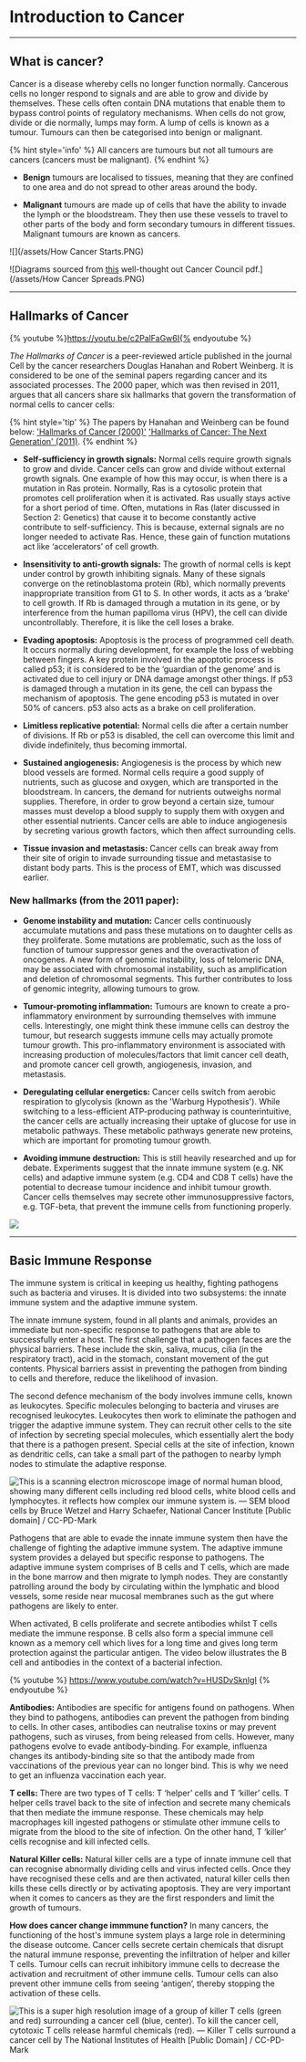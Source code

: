 # Introduction to Cancer

---

## What is cancer?

Cancer is a disease whereby cells no longer function normally. Cancerous cells no longer respond to signals and are able to grow and divide by themselves. These cells often contain DNA mutations that enable them to bypass control points of regulatory mechanisms. When cells do not grow, divide or die normally, lumps may form. A lump of cells is known as a tumour. Tumours can then be categorised into benign or malignant.

{% hint style='info' %}
All cancers are tumours but not all tumours are cancers (cancers must be malignant).
{% endhint %}

* **Benign** tumours are localised to tissues, meaning that they are confined to one area and do not spread to other areas around the body.

* **Malignant** tumours are made up of cells that have the ability to invade the lymph or the bloodstream. They then use these vessels to travel to other parts of the body and form secondary tumours in different tissues. Malignant tumours are known as cancers.


![](/assets/How Cancer Starts.PNG)

![Diagrams sourced from <a href="http://www.cancercouncil.com.au/wp-content/uploads/2014/09/Breast-Booklet_-NSW-lversion.pdf">this</a> well-thought out Cancer Council pdf.](/assets/How Cancer Spreads.PNG)

---

## Hallmarks of Cancer

{% youtube %}https://youtu.be/c2PalFaGw6I{% endyoutube %}
    
_The Hallmarks of Cancer_ is a peer-reviewed article published in the journal Cell by the cancer researchers Douglas Hanahan and Robert Weinberg. It is considered to be one of the seminal papers regarding cancer and its associated processes. The 2000 paper, which was then revised in 2011, argues that all cancers share six hallmarks that govern the transformation of normal cells to cancer cells:

{% hint style='tip' %}
The papers by Hanahan and Weinberg can be found below:
<a href="http://www.sciencedirect.com/science/article/pii/S0092867400816839">'Hallmarks of Cancer (2000)'</a>
<a href="https://secure.jbs.elsevierhealth.com/action/getSharedSiteSession?redirect=http%3A%2F%2Fwww.cell.com%2Fabstract%2FS0092-8674%2811%2900127-9&rc=0&code=cell-site">'Hallmarks of Cancer: The Next Generation' (2011)</a>.
{% endhint %}

* **Self-sufficiency in growth signals:** Normal cells require growth signals to grow and divide. Cancer cells can grow and divide without external growth signals. One example of how this may occur, is when there is a mutation in Ras protein. Normally, Ras is a cytosolic protein that promotes cell proliferation when it is activated. Ras usually stays active for a short period of time. Often, mutations in Ras (later discussed in Section 2: Genetics) that cause it to become constantly active contribute to self-sufficiency. This is because, external signals are no longer needed to activate Ras. Hence, these gain of function mutations act like ‘accelerators’ of cell growth.

* **Insensitivity to anti-growth signals:** The growth of normal cells is kept under control by growth inhibiting signals. Many of these signals converge on the retinoblastoma protein (Rb), which normally prevents inappropriate transition from G1 to S. In other words, it acts as a ‘brake’ to cell growth. If Rb is damaged through a mutation in its gene, or by interference from the human papilloma virus (HPV), the cell can divide uncontrollably. Therefore, it is like the cell loses a brake.

* **Evading apoptosis:** Apoptosis is the process of programmed cell death. It occurs normally during development, for example the loss of webbing between fingers. A key protein involved in the apoptotic process is called p53; it is considered to be the ‘guardian of the genome’ and is activated due to cell injury or DNA damage amongst other things. If p53 is damaged through a mutation in its gene, the cell can bypass the mechanism of apoptosis. The gene encoding p53 is mutated in over 50% of cancers. p53 also acts as a brake on cell proliferation.

* **Limitless replicative potential:** Normal cells die after a certain number of divisions. If Rb or p53 is disabled, the cell can overcome this limit and divide indefinitely, thus becoming immortal.

* **Sustained angiogenesis:** Angiogenesis is the process by which new blood vessels are formed. Normal cells require a good supply of nutrients, such as glucose and oxygen, which are transported in the bloodstream. In cancers, the demand for nutrients outweighs normal supplies. Therefore, in order to grow beyond a certain size, tumour masses must develop a blood supply to supply them with oxygen and other essential nutrients. Cancer cells are able to induce angiogenesis by secreting various growth factors, which then affect surrounding cells.

* **Tissue invasion and metastasis:** Cancer cells can break away from their site of origin to invade surrounding tissue and metastasise to distant body parts. This is the process of EMT, which was discussed earlier.


### New hallmarks (from the 2011 paper):

* **Genome instability and mutation:** Cancer cells continuously accumulate mutations and pass these mutations on to daughter cells as they proliferate. Some mutations are problematic, such as the loss of function of tumour suppressor genes and the overactivation of oncogenes. A new form of genomic instability, loss of telomeric DNA, may be associated with chromosomal instability, such as amplification and deletion of chromosomal segments. This further contributes to loss of genomic integrity, allowing tumours to grow.

* **Tumour-promoting inflammation:** Tumours are known to create a pro-inflammatory environment by surrounding themselves with immune cells. Interestingly, one might think these immune cells can destroy the tumour, but research suggests immune cells may actually promote tumour growth. This pro-inflammatory environment is associated with increasing production of molecules/factors that limit cancer cell death, and promote cancer cell growth, angiogenesis, invasion, and metastasis.

* **Deregulating cellular energetics:** Cancer cells switch from aerobic respiration to glycolysis (known as the 'Warburg Hypothesis'). While switching to a less-efficient ATP-producing pathway is counterintuitive, the cancer cells are actually increasing their uptake of glucose for use in metabolic pathways. These metabolic pathways generate new proteins, which are important for promoting tumour growth.

* **Avoiding immune destruction:** This is still heavily researched and up for debate. Experiments suggest that the innate immune system (e.g. NK cells) and adaptive immune system (e.g. CD4 and CD8 T cells) have the potential to decrease tumour incidence and inhibit tumour growth. Cancer cells themselves may secrete other immunosuppressive factors, e.g. TGF-beta, that prevent the immune cells from functioning properly.

![](/assets/Hallmarks.png)

---

## Basic Immune Response

The immune system is critical in keeping us healthy, fighting pathogens such as bacteria and viruses. It is divided into two subsystems: the innate immune system and the adaptive immune system.

The innate immune system, found in all plants and animals, provides an immediate but non-specific response to pathogens that are able to successfully enter a host. The first challenge that a pathogen faces are the physical barriers. These include the skin, saliva, mucus, cilia (in the respiratory tract), acid in the stomach, constant movement of the gut contents. Physical barriers assist in preventing the pathogen from binding to cells and therefore, reduce the likelihood of invasion.

The second defence mechanism of the body involves immune cells, known as leukocytes. Specific molecules belonging to bacteria and viruses are recognised leukocytes. Leukocytes then work to eliminate the pathogen and trigger the adaptive immune system. They can recruit other cells to the site of infection by secreting special molecules, which essentially alert the body that there is a pathogen present. Special cells at the site of infection, known as dendritic cells, can take a small part of the pathogen to nearby lymph nodes to stimulate the adaptive response.

![This is a scanning electron microscope image of normal human blood, showing many different cells including red blood cells, white blood cells and lymphocytes. it reflects how complex our immune system is.<br />—<br />SEM blood cells by Bruce Wetzel and Harry Schaefer, National Cancer Institute [Public domain] / <a href="https://creativecommons.org/publicdomain/mark/1.0/">CC-PD-Mark</a>](https://upload.wikimedia.org/wikipedia/commons/thumb/8/82/SEM_blood_cells.jpg/482px-SEM_blood_cells.jpg)

Pathogens that are able to evade the innate immune system then have the challenge of fighting the adaptive immune system. The adaptive immune system provides a delayed but specific response to pathogens. The adaptive immune system comprises of B cells and T cells, which are made in the bone marrow and then migrate to lymph nodes. They are constantly patrolling around the body by circulating within the lymphatic and blood vessels, some reside near mucosal membranes such as the gut where pathogens are likely to enter.   

When activated, B cells proliferate and secrete antibodies whilst T cells mediate the immune response. B cells also form a special immune cell known as a memory cell which lives for a long time and gives long term protection against the particular antigen. The video below illustrates the B cell and antibodies in the context of a bacterial infection.

{% youtube %} https://www.youtube.com/watch?v=HUSDvSknIgI {% endyoutube %}

**Antibodies:** Antibodies are specific for antigens found on pathogens. When they bind to pathogens, antibodies can prevent the pathogen from binding to cells. In other cases, antibodies can neutralise toxins or may prevent pathogens, such as viruses, from being released from cells. However, many pathogens evolve to evade antibody-binding. For example, influenza changes its antibody-binding site so that the antibody made from vaccinations of the previous year can no longer bind. This is why we need to get an influenza vaccination each year.

**T cells:** There are two types of T cells: T ‘helper’ cells and T ‘killer’ cells. T helper cells travel back to the site of infection and secrete many chemicals that then mediate the immune response. These chemicals may help macrophages kill ingested pathogens or stimulate other immune cells to migrate from the blood to the site of infection. On the other hand, T ‘killer’ cells recognise and kill infected cells.

**Natural Killer cells:** Natural killer cells are a type of innate immune cell that can recognise abnormally dividing cells and virus infected cells. Once they have recognised these cells and are then activated, natural killer cells then kills these cells directly or by activating apoptosis. They are very important when it comes to cancers as they are the first responders and limit the growth of tumours.

**How does cancer change immmune function?** In many cancers, the functioning of the host's immune system plays a large role in determining the disease outcome.  Cancer cells secrete certain chemicals that disrupt the natural immune response, preventing the infiltration of helper and killer T cells. Tumour cells can recruit inhibitory immune cells to decrease the activation and recruitment of other immune cells. Tumour cells can also prevent other immune cells from seeing ‘antigen’, thereby stopping the activation of these cells.


![This is a super high resolution image of a group of killer T cells (green and red) surrounding a cancer cell (blue, center). To kill the cancer cell, cytotoxic T cells release harmful chemicals (red).<br />—<br />Killer T cells surround a cancer cell by The National Institutes of Health [Public Domain] / <a href="https://creativecommons.org/publicdomain/mark/1.0/">CC-PD-Mark</a>](https://upload.wikimedia.org/wikipedia/commons/a/aa/Killer_T_cells_surround_a_cancer_cell.png)